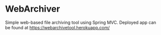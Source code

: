 # WebArchiver
Simple web-based file archiving tool using Spring MVC.
Deployed app can be found at https://webarchivetool.herokuapp.com/